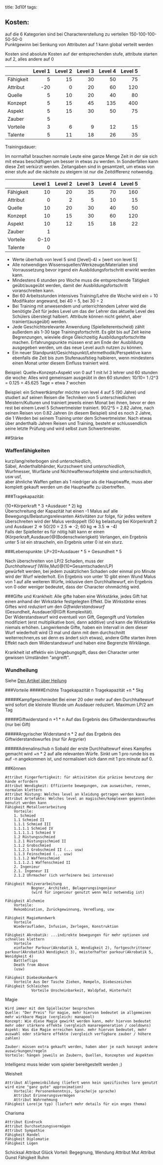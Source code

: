 title: 3d10f
tags: 

  
## Kosten: 

auf die 6 Kategorien sind bei Charactererstellung zu verteilen 150-100-100-50-50-0  
Punktgewinn bei Senkung von Attributen auf 1 kann global verteilt werden

Kosten sind absolute Kosten auf der entsprechenden stufe, attribute starten auf 2, alles andere auf 0  

|  | Level 1 | Level 2 | Level 3 | Level 4 |Level 5 |    
|:---|---:|---:|---:|---:|---:|  
|Fähigkeit |5|15|30|50|75|  
|Attribut |-20|0|20|60|120|  
|Quelle |5|10|20|40|80|   
|Konzept |5|15|45|135|400|   
|Aspekt |5|15|30|50|75|  
|Zauber |5|  |  |  |  |  
|Vorteile |3|6|9|12|15|  
|Talente |5|11|18|26|35| 

Trainingsdauer:

Im normalfall brauchen normale Leute eine ganze Menge Zeit in der sie sich mit etwas beschäftigen um besser in etwas zu werden. In Sonderfällen kann diese Zeit verkürzt werden. Zeitangaben sind in gesamtzeit, um etwas von einer stufe auf die nächste zu steigern ist nur die Zeitdifferenz notwendig. 

|  | Level 1 | Level 2 | Level 3 | Level 4 |Level 5 |    
|:---|---:|---:|---:|---:|---:|  
|Fähigkeit |10|20|35|70|160|  
|Attribut |0|2|5|10|15|  
|Quelle |10|20|30|40|50|   
|Konzept |10|15|30|60|120|   
|Aspekt |10|12|15|18|22|  
|Zauber |1|  |  |  |  |  
|Vorteile |0-10|||||  
|Talente |0||||
  


* Werte überhalb von level 5 sind ([level]-4) &times; [wert von level 5]  
* Alle notwendigen Wissensquellen/Werkzeuge/Materialien sind Vorraussetzung bevor irgend ein Ausbildungsfortschritt erwirkt werden kann.  
* Mindestens 6 stunden pro Woche muss die entsprechende Tätigkeit geübt/ausgeübt werden, damit der Ausbildungsfortschritt voranschreiten kann.  
* Bei 60 Arbeitsstunden intensives Training/Lehre die Woche wird ein &#247; 10 Modifikator angewand, bei 40 &#247; 5, bei 30 &#247; 2  
* Bei Training mit anwesendem und unterrichtendem Lehrer wird die benötigte Zeit für jedes Level um das der Lehrer das aktuelle Level des Schülers übersteigt halbiert. Attribute können nicht gelehrt, aber trainiert(ausgeübt) werden.  
* Jede Geschichtsrelevante Anwendung (Spielleiterentscheid) zählt außerdem als 1-30 tage Trainingsfortschritt.
Es gibt bis auf Zeit keine Begrenzungen, wieviele dinge Gleichzeitig Ausbildungsfortschritte machen. Erfahrungspunkte müssen erst am Ende der Ausbildung ausgegeben werden, um das neue Level auch nutzen zu können.
* Ein neuer Standpunkt/Gesichtspunkt/Lehrmethodik/Perspektive kann ebenfalls die Zeit bis zum Stufenausfstieg halbieren, wenn mindestens einen Monat unter diesem Einfluss trainiert wird.

Beispiel: Quelle+Konzept+Aspekt von 0 auf 1 mit lvl 3 lehrer und 60 stunden die woche:
Alles wird gemeinsam ausgeübt in den 60 stunden:
10/10= 1 /2^3 = 0.125 = 45.625 Tage = etwa 7 wochen

Beispiel: ein Schwertkämpfer möchte von level 4 auf 5 (90 Jahre) und studiert auf seinen Reisen die Techniken von 5 unterschiedlichen Meistern/Kulturen und trainiert jeweils einen Monat bei ihnen, bevor er den rest bei einem Level 5 Schwertmeister trainiert.
90/2^5 = 2.82 Jahre, nach seinen Reisen von 0.82 Jahren (in diesem Beispiel) sind es noch 2 Jahre, die 1 Werden bei seinem Training unter dem Schwertmeister.
Nach etwas über anderthalb Jahren Reisen und Training, besteht er schlussendlich seine letzte Prüfung und wird selbst zum Schwertmeister.

##Stärke

### Waffenfähigkeiten
kurz/lang/reiterbogen sind *unterschiedlich*,  
Säbel, Anderthalbhänder, Kurzschwert sind *unterschiedlich*,   
Wurfmesser, Wurfäxte und Nichtwaffenwurfobjekte sind *unterschiedlich*,  
usw usf,  
aber ähnliche Waffen gelten als 1 niedriger als die Hauptwaffe, muss aber komplett gekauft werden um die Hauptwaffe zu übertreffen.

###Tragekapazität:  

(10+Körperkraft &ast; 3 +Ausdauer  &ast; 2) kg  
Überschreitung der Kapazität hat einen -1 Malus auf alle Bewegungs/Belastungsrelevanten Aktivitäten zur folge, für jedes weitere überschreiten wird der Malus verdoppelt
(50 kg belastung bei Körperkraft 2 und Ausdauer 2 => 50/20 = 2.5 => -2; 60 kg => 3.5 => -4)  
Falls der Spielleiter es für nötig hält kann er einen (Körperkraft,Ausdauer)@(Bodenschwierigkeit) Verlangen, ein Ergebnis unter 5 ist ein straucheln, ein Ergebnis unter 0 ist ein sturz.
  
###Lebenspunkte: 
LP=20+Ausdauer &ast; 5 + Gesundheit &ast; 5  

Nach überschreiten von LP/2 Schaden, muss der  
*Durchhaltewurf*
(Wille,Mut)@(10*Gesamtschaden/LP)   
gewürfelt werden, bei jedem zusätzlichen Schaden oder einmal pro Minute wird der Wurf wiederholt. Ein Ergebnis von unter 10 gibt einen Wund Malus von 1 auf alle weiteren Würfe, inklusive dem Durchhaltewurf, ein Ergebnis von 0 oder weniger bedeutet, dass der Character ohnmächtig wird. 

###Gifte und Krankheit:
Alle gifte haben eine Wirkstärke, jedes Gift hat einen anhand der Wirkstärke festgelegten Effekt.
Die *Wirkstärke* eines Giftes wird *reduziert* um den 
*Giftwiderstandswurf*  
(Gesundheit, Ausdauer)@(Gift Komplexität).  
Der Widerstandswurf wird eventuell von Gift, Gegengift und Vorteilen modifiziert (erst multiplikative boni, dann additive) und kann die Wirkstärke niemals erhöhen.
Langwirkende Gifte, haben ein Intervall in dem dieser Wurf wiederholt wird (3 mal und dann mit dem durchschnitt weiterrechnen,es sei denn es ändert sich etwas), andere Gifte starten ihren Effekt nach dem Widerstandswurf und haben eine Begrenzte Wirklänge.

Krankheit ist effektiv ein Umgebungsgift, dass den Character unter gewissen Umständen "angreift". 

### Wundheilung
Siehe [Den Artikel über Heilung](/3d10/healing)

###Vorteile
#####Erhöhte Tragekapazität n 
Tragekapazität +n &ast; 5kg  
 
#####Kampfgeschmiedet 
Bei einer 20 oder mehr auf den Durchhaltewurf wird sofort die kleinste Wunde um Ausdauer reduziert. Maximum LP/2 am Tag  

#####Giftwiderstand n
+1 &ast; n Auf das Ergebnis des Giftwiderstandswurfes (nur bei Gift)  

#####Argyrischer Widerstand n 
&ast; 2 auf das Ergebnis des Giftwiderstandswurfes (nur für Argyrier)  

#####Adrenalinschub n
Sobald der erste Durchhaltewurf eines Kampfes gemacht wird +n &ast; 2 auf alle relevanten Würfe. Sinkt um 1 pro runde bis es auf -n angekommen ist, und normalisiert sich dann mit 1 pro minute auf 0.  


##Können

	Attribut Fingerfertigkeit: für aktivitäten die präzise benutzung der hände erfordern
	Attribut Wendigkeit: Effiziente bewegungen, zum ausweichen, rennen, normalen klettern
	Attribut Rüstung: Welches level an kleidung getragen werden kann
	Attribut Artefakte: Welches level an magischen/komplexen gegenständen benutzt werden kann
	Fähigkeit Metallverarbeitung
		Vorteile: 
		1. Schmied
		1.1 Schmied II
		1.1.1 Schmied III
		1.1.1.1 Schmied IV
		1.1.1.1.1 Schmied V
		1.2 Rüstungsschmied 
		1.2.1 Rüstungsschmied II
		1.1.2 Grobschmied
		1.1.2.1 Grobschmied II (... usw)
		1.1.3 Feinschmied (... usw)
		1.1.1.2 Waffenschmied 
		1.1.1.2.1 Waffenschmied II
		2. Ingenieur
		2.1. Ingeneur II
		2.1.2 Uhrmacher (ich verfeinere bei interesse)
                
	Fähigkeit Holzverarbeitung
                Bogner, Architekt, Belagerungsingenieur
                (wird für ingenieur genutzt wenn Holz notwendig ist)
               
	Fähigkeit Alchemie
		Vorteile:
		Rekombination, Zurückgewinnung, Veredlung, usw

	Fähigkeit MagieHandwerk
		Vorteile
		Wiederaufladen, Infusion, Zerlegen, Konstruktion

	Fähigkeit Akrobatik: ...indirekte bewegungen für mehr optionen und schnelles klettern
		Vorteile 
		einfacher Parkour(Akrobatik 1, Wendigkeit 2), fortgeschrittener parkour(Akrobatik3 Wendigkeit 3), meisterhafter parkour(Akrobatik 5, Wenidgkeit 4)
		Battleflips
		Death from Above
		(usw)

	Fähigkeit DiebesHandwerk
	 	Vorteile Aus Der Tasche Ziehen, Rempeln, Diebeszeichen
	Fähigkeit Schleichen
                Vorteile Unscheinbarkeit, Waldpfad, Hinterhalt

Magie

	Wird immer mit dem Spielleiter besprochen
	Quelle: "Der Preis" für magie, mehr hiervon bedeutet im allgemeinen mehr wirkbare Magie (vergleich: manapool)
	Konzept: Wie diese Magie gewirkt werden kann, mehr hiervon bedeutet mehr oder stärkere effekte (vergleich manaregeneration / cooldowns)
	Aspekt: Was die Magie erreichen kann. mehr hiervon bedeutet, mehr auswahl oder stärkere effekte (vergleich verfügbare zauber / höhere zahlen)

	Zauber: müssen extra gekauft werden, haben aber je nach konzept andere auswirkungen/regeln
	Vorteile: hängen jeweils an Zaubern, Quellen, Konzepten und Aspekten

Intelligenz 
	muss leider vom spieler bereitgestellt werden ;)


Weisheit

	Attribut Allgemeinbildung (liefert wenn kein spezifisches lore genutzt wird eine "ganz gute" approximation)
		Vorteile: Personenkenntnis, Sprache(je sprache)
        Attribut Erinnerungsvermögen
        Attribut Wahrnehmung
	Fähigkeit Lore(je typ) (liefert mehr details für ein enges thema)
        

Charisma

	Attribut Eindruck
	Attribut Durchsetzungsvermögen
	Attribut Sympathie
	Fähigkeit Handel
	Fähigkeit Diplomatie
	Fähigkeit Lügen

Schicksal
	Attribut Glück
		Vorteil: Begegnung, Wendung
        Attribut Mut
	Attribut Gunst
	Fähigkeit Ruhm
	
